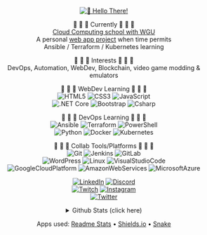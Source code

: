 <div align="center">

[![👋 Hello There!](https://cdn.discordapp.com/attachments/363603833680560139/878781125395378237/hello-there.gif?raw=true)](https://www.youtube.com/watch?v=rEq1Z0bjdwc)

🔭 🔭 🔭 Currently 🔭 🔭 🔭 <br />
[Cloud Computing school with WGU](https://partners.wgu.edu/Pages/BSCC.aspx) <br />
A personal [web app project](https://github.com/jedington/Canvas-Your-Goals) when time permits <br />
Ansible / Terraform / Kubernetes learning

:cookie: :cookie: :cookie: Interests :cookie: :cookie: :cookie: <br />
DevOps, Automation, WebDev, Blockchain, video game modding & emulators

<p>
    🌱 🌱 🌱 WebDev Learning 🌱 🌱 🌱
    <br />
    <img alt="HTML5" src="https://img.shields.io/badge/%20-HTML5-informational?style=flat&logo=HTML5&color=E34F26" />
    <img alt="CSS3" src="https://img.shields.io/badge/%20-CSS3-informational?style=flat&logo=CSS3&color=1572B6" />
    <img alt="JavaScript" src="https://img.shields.io/badge/%20-JavaScript-informational?style=flat&logo=JavaScript&color=F7DF1E" />
    <br />
    <img alt=".NET Core" src="https://img.shields.io/badge/%20-.NET%20Core-informational?style=flat&logo=dotnet&color=2F3682" />    
    <img alt="Bootstrap" src="https://img.shields.io/badge/%20-Bootstrap-informational?style=flat&logo=Bootstrap&color=7952B3" />
    <img alt="Csharp" src="https://img.shields.io/badge/%20-Csharp-informational?style=flat&logo=Csharp&color=482980" />
    <!-- <img alt="React.js" src="https://img.shields.io/badge/%20-React-informational?style=flat&logo=react&color=61DAFB" /> -->
    <!-- <img alt="Node.js" src="https://img.shields.io/badge/%20-Node.js-informational?style=flat&logo=Node.js&color=3D883B" /> -->
    <!-- <img alt="Golang" src="https://img.shields.io/badge/%20-Golang-informational?style=flat&logo=Go" /> -->
</p>

<p>
    🌱 🌱 🌱 DevOps Learning 🌱 🌱 🌱
    <br />
    <img alt="Ansible" src="https://img.shields.io/badge/%20-Ansible-informational?style=flat&logo=Ansible&color=ffffff" />
    <img alt="Terraform" src="https://img.shields.io/badge/%20-Terraform-informational?style=flat&logo=Terraform&color=6B3FA0" />
    <img alt="PowerShell" src="https://img.shields.io/badge/%20-PowerShell-informational?style=flat&logo=PowerShell&color=44A4F2" />
    <br />
    <img alt="Python" src="https://img.shields.io/badge/%20-Python-informational?style=flat&logo=Python&color=3776AB" />
    <img alt="Docker" src="https://img.shields.io/badge/%20-Docker-informational?style=flat&logo=Docker&color=2C8EBB" />
    <img alt="Kubernetes" src="https://img.shields.io/badge/%20-Kubernetes-informational?style=flat&logo=Kubernetes&color=00205b" />
</p>

<p>
    🌱 🌱 🌱 Collab Tools/Platforms 🌱 🌱 🌱
    <br />
    <img alt="Git" src="https://img.shields.io/badge/%20-Git-informational?style=flat&logo=Git&color=bd2c00" />
    <img alt="Jenkins" src="https://img.shields.io/badge/%20-Jenkins-informational?style=flat&logo=Jenkins&color=FF0000" />
    <img alt="GitLab" src="https://img.shields.io/badge/%20-GitLab-informational?style=flat&logo=GitLab&color=e24329" />
    <br />
    <img alt="WordPress" src="https://img.shields.io/badge/%20-WordPress-informational?style=flat&logo=WordPress&color=21759b" />
    <img alt="Linux" src="https://img.shields.io/badge/%20-Linux-informational?style=flat&logo=Linux&color=F5E9A8" />
    <img alt="VisualStudioCode" src="https://img.shields.io/badge/%20-VS%20Code-informational?style=flat&logo=VisualStudioCode&color=0078d7" />
    <br />
    <img alt="GoogleCloudPlatform" src="https://img.shields.io/badge/%20-GCP-informational?style=flat&logo=GoogleCloud&color=4285F4" />
    <img alt="AmazonWebServices" src="https://img.shields.io/badge/%20-AWS-informational?style=flat&logo=AmazonAWS&color=FF9900" />   
    <img alt="MicrosoftAzure" src="https://img.shields.io/badge/%20-Azure-informational?style=flat&logo=MicrosoftAzure&color=007FFF" />
</p>

[![LinkedIn][linkedin-shield]][linkedin-url]
[![Discord][discord-shield]][discord-url] <br />
[![Twitch][twitch-shield]][twitch-url]
[![Instagram][instagram-shield]][instagram-url] <br />
[![Twitter][twitter-shield]][twitter-url]

<details>
  <summary>Github Stats (click here)</summary>

![](https://github-readme-stats.vercel.app/api?username=jedington&layout=compact&count_private=true&show_icons=true&hide=issues&hide_title=true&theme=react)

![](https://github-readme-stats.vercel.app/api/top-langs/?username=jedington&layout=compact&hide=html&langs_count=10&theme=react)

![Snake animation](https://raw.githubusercontent.com/jedington/jedington/output/github-contribution-grid-snake.svg)

</details>

Apps used: 
[Readme Stats](https://github-readme-stats.vercel.app) • 
[Shields.io](https://shields.io) • 
[Snake](https://github.com/Platane/snk)
</div>

[twitch-shield]: https://img.shields.io/badge/Twitch-9146FF?style=for-the-badge&logo=twitch&logoColor=white
[twitch-url]: https://twitch.tv/arcanicvoid
[instagram-shield]: https://img.shields.io/badge/-Instagram-bc2a8d?style=for-the-badge&logo=instagram&logoColor=white
[instagram-url]: https://www.instagram.com/edingtonjulian
[linkedin-shield]: https://img.shields.io/badge/-LinkedIn-black.svg?style=for-the-badge&logo=linkedin&colorB=0072B1
[linkedin-url]: https://www.linkedin.com/in/julian-edington
[discord-shield]: https://img.shields.io/badge/Discord-7289DA?style=for-the-badge&logo=discord&logoColor=white
[discord-url]: https://discord.io/ArcanicVoid
[twitter-shield]: https://img.shields.io/twitter/follow/ArcanicVoid?style=for-the-badge&logo=twitter&colorB=1DA1F2
[twitter-url]: https://twitter.com/ArcanicVoid
[site-shield]: https://img.shields.io/website?down_color=red&down_message=offline&up_color=green&up_message=online&url=https%3A%2F%2Farcanicvoid.com
[site-url]: https://arcanicvoid.com
